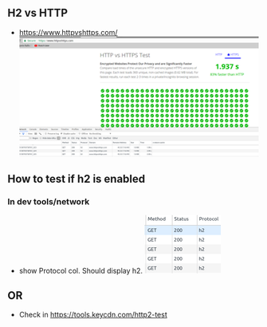 ## H2 vs HTTP
* https://www.httpvshttps.com/
![image](resources/images/h2vshttp.png)

## How to test if h2 is enabled

### In dev tools/network
* show Protocol col. Should display h2.
![image](resources/images/h2.png)

## OR 
* Check in https://tools.keycdn.com/http2-test
